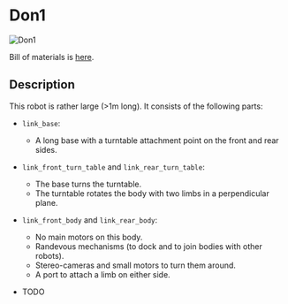 # Don1

![Don1](../../generated_files/robots/don1/robot.svg)

Bill of materials is [here](../../generated_files/robots/don1/bom.md).

## Description

This robot is rather large (>1m long). It consists of the following parts:

- `link_base`:
  - A long base with a turntable attachment point on the front and rear sides.

- `link_front_turn_table` and `link_rear_turn_table`:
  - The base turns the turntable.
  - The turntable rotates the body with two limbs in a perpendicular plane.

- `link_front_body` and `link_rear_body`:
  - No main motors on this body.
  - Randevous mechanisms (to dock and to join bodies with other robots).
  - Stereo-cameras and small motors to turn them around.
  - A port to attach a limb on either side.

- TODO
